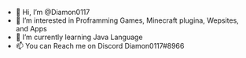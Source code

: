 - 👋 Hi, I’m @Diamon0117
- 👀 I’m interested in Proframming Games, Minecraft plugina, Wepsites, and Apps
- 🌱 I’m currently learning Java Language
- 📫 You can Reach me on Discord Diamon0117#8966

<!---
Diamon0117/Diamon0117 is a ✨ special ✨ repository because its `README.md` (this file) appears on your GitHub profile.
You can click the Preview link to take a look at your changes.
--->

